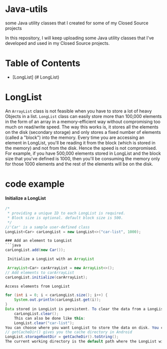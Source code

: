 # Java-utils
some Java utility classes that I created for some of my Closed Source projects

In this repository, I will keep uploading some Java utility classes that I've developed and used in my Closed Source projects.


# Table of Contents
- [LongList] (# LongList)

# LongList 
An `ArrayList` class is not feasible when you have to store a lot of heavy Objects in a list. `LongList` class can easily store more than 100,000 elements in the form of an array in a memory-efficient way without compromising too much on read/write speed. The way this works is, it stores all the elements on the disk (secondary storage) and only stores a fixed number of elements (called a "block") into the memory. Every time you are accessing an element in LongList, you'll be reading it from the block (which is stored in the memory) and not from the disk. Hence the speed is not compromised. For example, if you have 500,000 elements stored in LongList and the block size that you've defined is 1000, then you'll be consuming the memory only for those 1000 elements and the rest of the elements will be on the disk.

# code example
#### Initialize a LongList

```java
/*  
 * providing a unique ID to each LongList is required.  
 * Block size is optional. default block size is 500.  
 */  
//'Car' is a sample user-defined class
LongList<Car> carLongList = new LongList<>("car-list", 1000);

### Add an element to LongList
```java
carLongList.add(new Car());

 Initialize a LongList with an ArrayList

 ArrayList<Car> carArrayList = new ArrayList<>();
// Add elements to carArrayList
carLongList.initialize(carArrayList);

Access elements from LongList

for (int i = 0; i < carLongList.size(); i++) { 	
    System.out.println(carLongList.get(i));  
}
Data stored in LongList is persistent. To clear the data from a LongList
    carLongList.clear();
    This can also be done like this:
    LongList.clear("car-list");
You can choose where you want LongList to store the data on disk. You can provide the path like this:
// getCacheDir() gives you the cache directory in Android
LongList.storageRootDir = getCacheDir().toString();
The current working directory is the default path where the LongList will store the data.